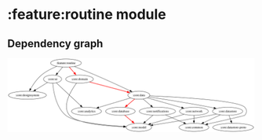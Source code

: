 # :feature:routine module
## Dependency graph
![Dependency graph](../../docs/images/graphs/dep_graph_feature_routine.svg)
